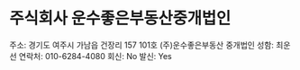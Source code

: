 # 주식회사 운수좋은부동산중개법인

주소: 경기도 여주시 가남읍 건장리 157 101호 (주)운수좋은부동산 중개법인
성함: 최운선
연락처: 010-6284-4080
회신: No
발신: Yes